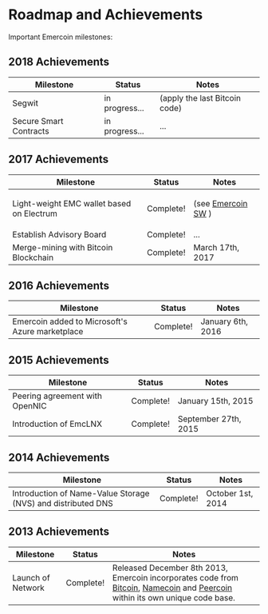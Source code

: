 # Roadmap and Achievements

Important Emercoin milestones:

2018 Achievements
-----------------
<div class="boxOverflow">
<table>
<thead>
<tr>
<th>Milestone</th>
<th>Status</th>
<th>Notes</th>
</tr>
</thead>
<tbody>
<tr>
<td>Segwit</td>
<td>in progress...</td>
<td>(apply the last Bitcoin code)</td>
</tr>
<tr>
<td>Secure Smart Contracts</td>
<td>in progress...</td>
<td>...</td>
</tr>
</tbody>
</table>
</div>

2017 Achievements
-----------------
<div class="boxOverflow">
<table>
<thead>
<tr>
<th>Milestone</th>
<th>Status</th>
<th>Notes</th>
</tr>
</thead>
<tbody>
<tr>
<td>Light-weight EMC wallet based on Electrum</td>
<td>Complete!</td>
<td>
  
(see 
[Emercoin SW](/en/install-software/mobile-wallets/emercoin-sw.md)
)
  
</td>
</tr>
<tr>
<td>Establish Advisory Board</td>
<td>Complete!</td>
<td>...</td>
</tr>
<tr>
<td>Merge-mining with Bitcoin Blockchain</td>
<td>Complete!</td>
<td>March 17th, 2017</td>
</tr>
</tbody>
</table>
</div>

2016 Achievements
-----------------
<div class="boxOverflow">
<table>
<thead>
<tr>
<th>Milestone</th>
<th>Status</th>
<th>Notes</th>
</tr>
</thead>
<tbody>
<tr>
<td>Emercoin added to Microsoft's Azure marketplace</td>
<td>Complete!</td>
<td>January 6th, 2016</td>
</tr>
</tbody>
</table>
</div>

2015 Achievements
-----------------
<div class="boxOverflow">
<table>
<thead>
<tr>
<th>Milestone</th>
<th>Status</th>
<th>Notes</th>
</tr>
</thead>
<tbody>
<tr>
<td>Peering agreement with OpenNIC</td>
<td>Complete!</td>
<td>January 15th, 2015</td>
</tr>
<tr>
<td>Introduction of EmcLNX</td>
<td>Complete!</td>
<td>September 27th, 2015</td>
</tr>
</tbody>
</table>
</div>

2014 Achievements
-----------------
<div class="boxOverflow">
<table>
<thead>
<tr>
<th>Milestone</th>
<th>Status</th>
<th>Notes</th>
</tr>
</thead>
<tbody>
<tr>
<td>Introduction of Name-Value Storage (NVS) and distributed DNS</td>
<td>Complete!</td>
<td>October 1st, 2014</td>
</tr>
</tbody>
</table>
</div>

2013 Achievements
-----------------
<div class="boxOverflow">
<table>
<thead>
<tr>
<th>Milestone</th>
<th>Status</th>
<th>Notes</th>
</tr>
</thead>
<tbody>
<tr>
<td>Launch of Network</td>
<td>Complete!</td>
<td>Released December 8th 2013, Emercoin incorporates code from <a target="_blank" rel="nofollow" href="https://en.wikipedia.org/wiki/Bitcoin">Bitcoin</a>, <a target="_blank" rel="nofollow" href="https://en.wikipedia.org/wiki/Namecoin">Namecoin</a> and <a target="_blank" rel="nofollow" href="https://en.wikipedia.org/wiki/Peercoin">Peercoin</a> within its own unique code base.</td>
</tr>
</tbody>
</table>
</div>
